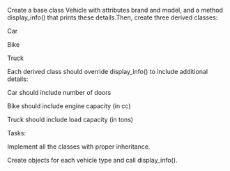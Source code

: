 Create a base class Vehicle with attributes brand and model, and a method display_info() that prints these details.Then, create three derived classes:

Car 
    
Bike 
    
Truck 

Each derived class should override display_info() to include additional details:

Car should include number of doors 


Bike should include engine capacity (in cc) 


Truck should include load capacity (in tons) 

Tasks:

Implement all the classes with proper inheritance. 

Create objects for each vehicle type and call display_info().

